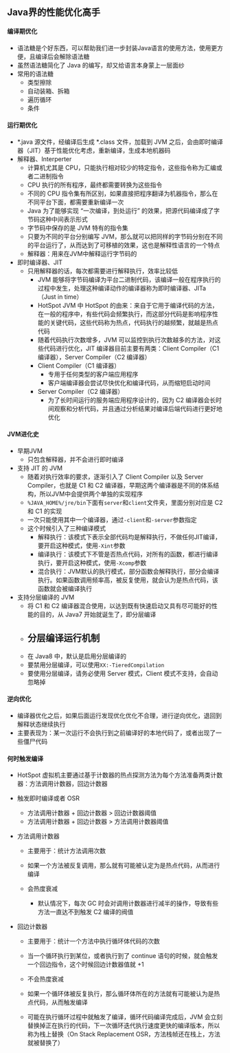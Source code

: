 ## Java界的性能优化高手

#### 编译期优化

- 语法糖是个好东西，可以帮助我们进一步封装Java语言的使用方法，使用更方便，且编译后会解除语法糖
- 虽然语法糖简化了 Java 的编写，却又给语言本身蒙上一层面纱
- 常用的语法糖
  - 类型擦除
  - 自动装箱、拆箱
  - 遍历循环
  - 条件



#### 运行期优化

- *.java 源文件，经编译后生成 *.class 文件，加载到 JVM 之后，会由即时编译器（JIT）基于性能优化考虑，重新编译，生成本地机器码
- 解释器、Interperter
  - 计算机尤其是 CPU，只能执行相对较少的特定指令，这些指令称为汇编或者二进制指令
  - CPU 执行的所有程序，最终都需要转换为这些指令
  - 不同的 CPU 指令集有所区别，如果直接把程序翻译为机器指令，那么在不同平台下面，都需要重新编译一次
  - Java 为了能够实现 “一次编译，到处运行” 的效果，把源代码编译成了字节码这种中间表示形式
  - 字节码中保存的是 JVM 特有的指令集
  - 只要为不同的平台分别编写 JVM，那么就可以把同样的字节码分别在不同的平台运行了，从而达到了可移植的效果，这也是解释性语言的一个特点
  - 解释器：用来在JVM中解释运行字节码的
- 即时编译器、JIT
  - 只用解释器的话，每次都需要进行解释执行，效率比较低
    - JVM 能够将字节码编译为平台二进制代码，该编译一般在程序执行的过程中发生，处理这种编译动作的编译器称为即时编译器、JITa（Just in time）
    - HotSpot JVM 中 HotSpot 的由来：来自于它用于编译代码的方法，在一般的程序中，有些代码会频繁执行，而这部分代码是影响程序性能的关键代码，这些代码称为热点，代码执行的越频繁，就越是热点代码
    - 随着代码执行次数增多，JVM 可以监控到执行次数越多的方法，对这些代码进行优化，JIT 编译器目前主要有两类：Client Compiler（C1 编译器），Server Compiler（C2 编译器）
    - Client Compiler（C1 编译器）
      - 专用于任何类型的客户端应用程序
      - 客户端编译器会尝试尽快优化和编译代码，从而缩短启动时间
    - Server Compiler（C2 编译器）
      - 为了长时间运行的服务端应用程序设计的，因为 C2 编译器会长时间观察和分析代码，并且通过分析结果对编译后端代码进行更好地优化



#### JVM进化史

- 早期JVM
  - 只包含解释器，并不会进行即时编译
- 支持 JIT 的 JVM
  - 随着对执行效率的要求，逐渐引入了 Client Compiler 以及 Server Compiler，也就是 C1 和 C2 编译器，早期这两个编译器是不同的体系结构，所以JVM中会提供两个单独的实现程序
  - `%JAVA_HOME%/jre/bin`下面有`server`和`client`文件夹，里面分别对应是 C2 和 C1 的实现
  - 一次只能使用其中一个编译器，通过`-client`和`-server`参数指定
  - 这个时候引入了三种编译模式
    - 解释执行：该模式下表示全部代码均是解释执行，不做任何JIT编译，要开启这种模式，使用`-Xint`参数
    - 编译执行：该模式下不管是否热点代码，对所有的函数，都进行编译执行，要开启这种模式，使用`-Xcomp`参数
    - 混合执行：JVM默认的执行模式，部分函数会解释执行，部分会编译执行。如果函数调用频率高，被反复使用，就会认为是热点代码，该函数就会被编译执行
- 支持分层编译的 JVM
  - 将 C1 和 C2 编译器混合使用，以达到既有快速启动又具有尽可能好的性能的目的，从 Java7 开始就诞生了，即分层编译
  - 分层编译运行机制
    - 
  - 在 Java8 中，默认是启用分层编译的
  - 要禁用分层编译，可以使用`XX:-TieredCompilation`
  - 要使用分层编译，请务必使用 Server 模式，Client 模式不支持，会自动忽略掉



#### 逆向优化

- 编译器优化之后，如果后面运行发现优化优化不合理，进行逆向优化，退回到解释状态继续执行
- 主要表现为：某一次运行不会执行到之前编译好的本地代码了，或者出现了一些僵尸代码



#### 何时触发编译

- HotSpot 虚拟机主要通过基于计数器的热点探测方法为每个方法准备两类计数器：方法调用计数器，回边计数器

- 触发即时编译或者 OSR

  - 方法调用计数器 + 回边计数器 > 回边计数器阈值
  - 方法调用计数器 + 回边计数器 > 方法调用计数器阈值

- 方法调用计数器

  - 主要用于：统计方法调用次数

  - 如果一个方法被反复调用，那么就有可能被认定为是热点代码，从而进行编译
  - 会热度衰减
    - 默认情况下，每次 GC 时会对调用计数器进行减半的操作，导致有些方法一直达不到触发 C2 编译的阀值

- 回边计数器

  - 主要用于：统计一个方法中执行循环体代码的次数
  - 当一个循环执行到某位，或者执行到了 continue 语句的时候，就会触发一个回边指令，这个时候回边计数器值就 +1
  - 不会热度衰减

  - 如果一个循环体被反复执行，那么循环体所在的方法就有可能被认为是热点代码，从而触发编译
  - 可能在执行循环过程中就触发了编译，循环代码编译完成后，JVM 会立刻替换掉正在执行的代码，下一次循环迭代执行速度更快的编译版本，所以称为栈上替换（On Stack Replacement OSR，方法栈帧还在栈上，方法就被替换了）






